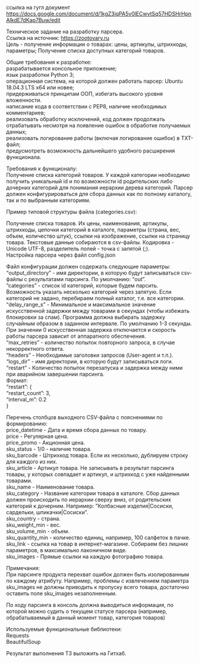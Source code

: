 ссылка на гугл документ https://docs.google.com/document/d/1kgZ3jqPA5v0lECwvtSq57HDSHrHpnAlkdE7dKap7Buw/edit
<p class="has-line-data" data-line-start="0" data-line-end="3">Техническое задание на разработку парсера.<br>
Ссылка на источник: <a href="https://zootovary.ru">https://zootovary.ru</a><br>
Цель - получение информации о товарах: цены, артикулы, штрихкоды, параметры; Получение списка доступных категорий товаров.</p>
<p class="has-line-data" data-line-start="4" data-line-end="13">Общие требования к разработке:<br>
разрабатывается консольное приложение;<br>
язык разработки Python 3;<br>
операционная система, на которой должен работать парсер: Ubuntu 18.04.3 LTS x64 или новее;<br>
придерживаться принципам ООП, избегать высокого уровня вложенности.<br>
написание кода в соответствии с PEP8, наличие необходимых комментариев;<br>
реализовать обработку исключений, код должен продолжать отрабатывать несмотря на появление ошибок в обработке получаемых данных;<br>
реализовать логирование работы (включая логирование ошибок) в TXT-файл;<br>
предусмотреть возможность дальнейшего удобного расширения функционала.</p>
<p class="has-line-data" data-line-start="14" data-line-end="16">Требования к функционалу:<br>
Получение списка категорий товаров. У каждой категории необходимо получить уникальный id и по возможности id родительских либо дочерних категорий для понимания иерархии дерева категорий. Парсер должен конфигурироваться для сбора данных как по полному каталогу, так и по выбранным категориям.</p>
<p class="has-line-data" data-line-start="17" data-line-end="18">Пример типовой структуры файла (categories.csv):</p>
<p class="has-line-data" data-line-start="20" data-line-end="22">Получение списка товаров. Их цены, наименования, артикулы, штрихкоды, цепочки категорий в каталоге, параметры (страна, вес, объем, количество штук), ссылки на изображение, ссылки на страницу товара. Текстовые данные собираются в csv-файлы. Кодировка - Unicode UTF-8, разделитель полей - точка с запятой (;).<br>
Настройка парсера через файл config.json</p>
<p class="has-line-data" data-line-start="23" data-line-end="36">Файл конфигурации должен содержать следующие параметры:<br>
“output_directory” - имя директории, в которую будут записываться csv-файлы c результатами парсинга. По умолчанию: “out”.<br>
“categories” - список id категорий, которые будем парсить. Возможность указать несколько категорий через запятую. Если категорий не задано, перебираем полный каталог, т.е. все категории.<br>
“delay_range_s” - Минимальное и максимальное значение искусственной задержки между товарами в секундах (чтобы избежать блокировки за спам). Программа должна выбирать задержку случайным образом в заданном интервале. По умолчанию 1-3 секунды. При значении 0 искусственная задержка отключается и скорость работы парсера зависит от аппаратного обеспечения.<br>
“max_retries” - количество попыток повторного запроса, в случае некорректного ответа.<br>
“headers” - Необходимые заголовки запросов (User-agent и т.п.).<br>
“logs_dir” - имя директории, в которую будут записываться логи.<br>
“restart” - Количество попыток перезапуска и задержка между ними при аварийном завершении парсинга.<br>
Формат:<br>
“restart”: {<br>
“restart_count”: 3,<br>
“interval_m”: 0.2<br>
}</p>
<p class="has-line-data" data-line-start="38" data-line-end="53">Перечень столбцов выходного CSV-файла с пояснениями по формированию:<br>
price_datetime - Дата и время сбора данных по товару.<br>
price - Регулярная цена.<br>
price_promo - Акционная цена.<br>
sku_status - 1/0 - наличие товара.<br>
sku_barcode - Штрихкод товара. Если их несколько, дублируем строку для каждого из них.<br>
sku_article - Артикул товара. Не записывать в результат парсинга товары, у которых совпадает и артикул, и штрихкод с уже найденными товарами.<br>
sku_name - Наименование товара.<br>
sku_category - Название категории товара в каталоге. Сбор данных должен происходить по иерархии сверху вниз, от родительских категорий к дочерним. Например: ”Колбасные изделия|Сосиски, сардельки, шпикачки|Сосиски”.<br>
sku_country - страна.<br>
sku_weight_min - вес.<br>
sku_volume_min - объем.<br>
sku_quantity_min - количество единиц, например, 100 салфеток в пачке.<br>
sku_link - ссылка на товар в интернет-магазине. Собираем без лишних параметров, в максимально лаконичном виде.<br>
sku_images - Прямые ссылки на каждую фотографию товара.</p>
<p class="has-line-data" data-line-start="54" data-line-end="56">Примечания:<br>
При парсинге продукта перехват ошибок должен быть изолированным по каждому атрибуту. Например, проблемы с извлечением параметра sku_images не должны приводить к пропуску всего товара, достаточно оставить поле sku_images незаполненным.</p>
<p class="has-line-data" data-line-start="57" data-line-end="58">По ходу парсинга в консоль должна выводиться информация, по которой можно судить о текущем статусе парсера (например, обрабатываемый в данный момент товар, категория товаров)</p>
<p class="has-line-data" data-line-start="59" data-line-end="62">Используемые функциональные библиотеки:<br>
Requests<br>
BeautifulSoup</p>
<p class="has-line-data" data-line-start="63" data-line-end="64">Результат выполнения ТЗ выложить на Гитхаб.</p>
